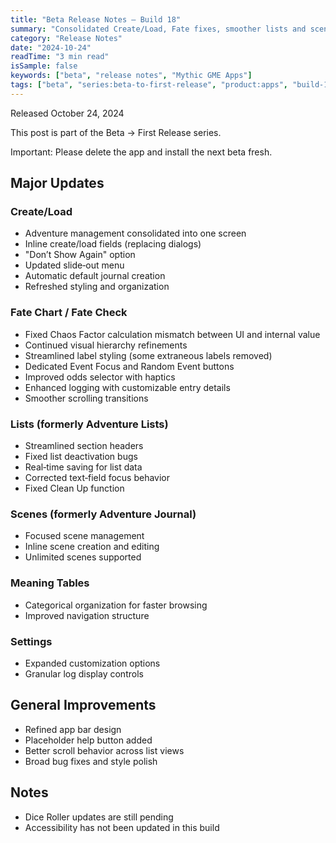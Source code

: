 ```yaml
---
title: "Beta Release Notes — Build 18"
summary: "Consolidated Create/Load, Fate fixes, smoother lists and scenes"
category: "Release Notes"
date: "2024-10-24"
readTime: "3 min read"
isSample: false
keywords: ["beta", "release notes", "Mythic GME Apps"]
tags: ["beta", "series:beta-to-first-release", "product:apps", "build-18", "create-load", "fate", "lists", "scenes"]
---
```


Released October 24, 2024

This post is part of the Beta → First Release series.

Important: Please delete the app and install the next beta fresh.

## Major Updates

### Create/Load
- Adventure management consolidated into one screen
- Inline create/load fields (replacing dialogs)
- "Don’t Show Again" option
- Updated slide‑out menu
- Automatic default journal creation
- Refreshed styling and organization

### Fate Chart / Fate Check
- Fixed Chaos Factor calculation mismatch between UI and internal value
- Continued visual hierarchy refinements
- Streamlined label styling (some extraneous labels removed)
- Dedicated Event Focus and Random Event buttons
- Improved odds selector with haptics
- Enhanced logging with customizable entry details
- Smoother scrolling transitions

### Lists (formerly Adventure Lists)
- Streamlined section headers
- Fixed list deactivation bugs
- Real‑time saving for list data
- Corrected text‑field focus behavior
- Fixed Clean Up function

### Scenes (formerly Adventure Journal)
- Focused scene management
- Inline scene creation and editing
- Unlimited scenes supported

### Meaning Tables
- Categorical organization for faster browsing
- Improved navigation structure

### Settings
- Expanded customization options
- Granular log display controls

## General Improvements
- Refined app bar design
- Placeholder help button added
- Better scroll behavior across list views
- Broad bug fixes and style polish

## Notes
- Dice Roller updates are still pending
- Accessibility has not been updated in this build
